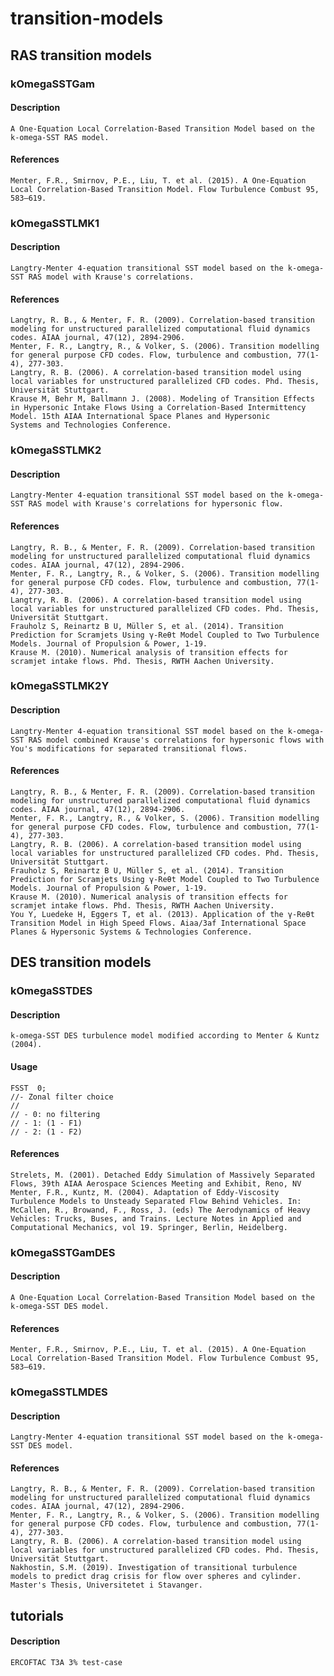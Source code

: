 # transition-models

## RAS transition models
### kOmegaSSTGam
#### Description
    A One-Equation Local Correlation-Based Transition Model based on the k-omega-SST RAS model.
#### References
    Menter, F.R., Smirnov, P.E., Liu, T. et al. (2015). A One-Equation Local Correlation-Based Transition Model. Flow Turbulence Combust 95, 583–619.
### kOmegaSSTLMK1
#### Description
    Langtry-Menter 4-equation transitional SST model based on the k-omega-SST RAS model with Krause's correlations.
#### References
    Langtry, R. B., & Menter, F. R. (2009). Correlation-based transition modeling for unstructured parallelized computational fluid dynamics codes. AIAA journal, 47(12), 2894-2906.
    Menter, F. R., Langtry, R., & Volker, S. (2006). Transition modelling for general purpose CFD codes. Flow, turbulence and combustion, 77(1-4), 277-303.
    Langtry, R. B. (2006). A correlation-based transition model using local variables for unstructured parallelized CFD codes. Phd. Thesis, Universität Stuttgart.
    Krause M, Behr M, Ballmann J. (2008). Modeling of Transition Effects in Hypersonic Intake Flows Using a Correlation-Based Intermittency Model. 15th AIAA International Space Planes and Hypersonic
	Systems and Technologies Conference.
### kOmegaSSTLMK2
#### Description
    Langtry-Menter 4-equation transitional SST model based on the k-omega-SST RAS model with Krause's correlations for hypersonic flow.
#### References
    Langtry, R. B., & Menter, F. R. (2009). Correlation-based transition modeling for unstructured parallelized computational fluid dynamics codes. AIAA journal, 47(12), 2894-2906.
    Menter, F. R., Langtry, R., & Volker, S. (2006). Transition modelling for general purpose CFD codes. Flow, turbulence and combustion, 77(1-4), 277-303.
    Langtry, R. B. (2006). A correlation-based transition model using local variables for unstructured parallelized CFD codes. Phd. Thesis, Universität Stuttgart.
    Frauholz S, Reinartz B U, Müller S, et al. (2014). Transition Prediction for Scramjets Using γ-Reθt Model Coupled to Two Turbulence Models. Journal of Propulsion & Power, 1-19.
    Krause M. (2010). Numerical analysis of transition effects for scramjet intake flows. Phd. Thesis, RWTH Aachen University.
### kOmegaSSTLMK2Y
#### Description
    Langtry-Menter 4-equation transitional SST model based on the k-omega-SST RAS model combined Krause's correlations for hypersonic flows with You's modifications for separated transitional flows.
#### References
    Langtry, R. B., & Menter, F. R. (2009). Correlation-based transition modeling for unstructured parallelized computational fluid dynamics codes. AIAA journal, 47(12), 2894-2906.
    Menter, F. R., Langtry, R., & Volker, S. (2006). Transition modelling for general purpose CFD codes. Flow, turbulence and combustion, 77(1-4), 277-303.
    Langtry, R. B. (2006). A correlation-based transition model using local variables for unstructured parallelized CFD codes. Phd. Thesis, Universität Stuttgart.
    Frauholz S, Reinartz B U, Müller S, et al. (2014). Transition Prediction for Scramjets Using γ-Reθt Model Coupled to Two Turbulence Models. Journal of Propulsion & Power, 1-19.
    Krause M. (2010). Numerical analysis of transition effects for scramjet intake flows. Phd. Thesis, RWTH Aachen University.
    You Y, Luedeke H, Eggers T, et al. (2013). Application of the γ-Reθt Transition Model in High Speed Flows. Aiaa/3af International Space Planes & Hypersonic Systems & Technologies Conference. 

## DES transition models
### kOmegaSSTDES
#### Description
    k-omega-SST DES turbulence model modified according to Menter & Kuntz (2004).
#### Usage
    FSST  0;
    //- Zonal filter choice
    //
    // - 0: no filtering
    // - 1: (1 - F1)
    // - 2: (1 - F2)
#### References
    Strelets, M. (2001). Detached Eddy Simulation of Massively Separated Flows, 39th AIAA Aerospace Sciences Meeting and Exhibit, Reno, NV
    Menter, F.R., Kuntz, M. (2004). Adaptation of Eddy-Viscosity Turbulence	Models to Unsteady Separated Flow Behind Vehicles. In: McCallen, R., Browand, F., Ross, J. (eds) The Aerodynamics of Heavy Vehicles: Trucks, Buses, and Trains. Lecture Notes in Applied and Computational Mechanics, vol 19. Springer, Berlin, Heidelberg.
### kOmegaSSTGamDES
#### Description
    A One-Equation Local Correlation-Based Transition Model based on the k-omega-SST DES model.
#### References
    Menter, F.R., Smirnov, P.E., Liu, T. et al. (2015). A One-Equation Local Correlation-Based Transition Model. Flow Turbulence Combust 95, 583–619.
### kOmegaSSTLMDES
#### Description
    Langtry-Menter 4-equation transitional SST model based on the k-omega-SST DES model.
#### References
    Langtry, R. B., & Menter, F. R. (2009). Correlation-based transition modeling for unstructured parallelized computational fluid dynamics codes. AIAA journal, 47(12), 2894-2906.
    Menter, F. R., Langtry, R., & Volker, S. (2006). Transition modelling for general purpose CFD codes. Flow, turbulence and combustion, 77(1-4), 277-303.
    Langtry, R. B. (2006). A correlation-based transition model using local variables for unstructured parallelized CFD codes. Phd. Thesis, Universität Stuttgart.
    Nakhostin, S.M. (2019). Investigation of transitional turbulence models to predict drag crisis for flow over spheres and cylinder. Master's Thesis, Universitetet i Stavanger.
    
## tutorials
#### Description
    ERCOFTAC T3A 3% test-case
